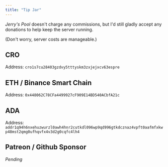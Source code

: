 ```yaml
---
title: "Tip Jar"
---
```

_Jerry's Pool_ doesn't charge any commissions, but I'd still gladly accept any donations to help keep the server running.

(Don't worry, server costs are manageable.)

## CRO

Address: `cro1s7cu28403gzdvy5tttyskm3zxjejxcv63espre`

## ETH / Binance Smart Chain

Address: `0x448062C78CFa4499927cF909E14BD540ACbfA21c`

## ADA

Address: `addr1q94h6nxehuzwurzl0awh4hnr2cutkdl096wp9qd996gtkdcznaz4vpft0aafmfxkwp48mst2qmg0ufhqvfx4v3d2g0cqfc4lh4`

## Patreon / Github Sponsor

_Pending_

